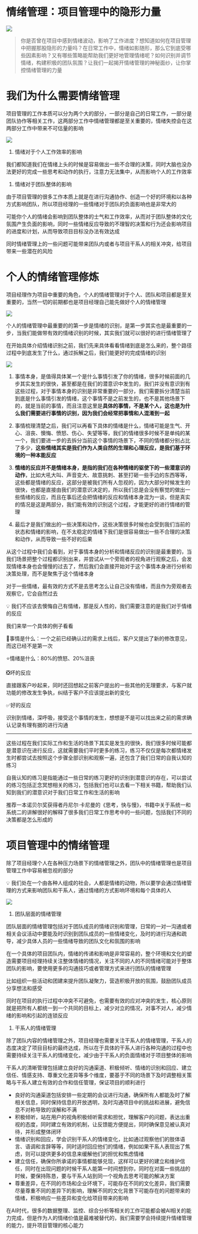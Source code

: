 # 情绪管理：项目管理中的隐形力量

![](https://my-image.askcheng.xyz/cheng-img/2024/07/cf2b0e39014c2c2f233e7f91545a2b9c.png)

> 你是否曾在项目中感到情绪波动，影响了工作进度？想知道如何在项目管理中把握那股隐形的力量吗？在日常工作中，情绪如影随形，那么它到底受哪些因素影响？又有哪些策略能帮助我们更好地管理情绪呢？如何识别并调节情绪，构建积极的团队氛围？让我们一起揭开情绪管理的神秘面纱，让你掌控情绪管理的力量
> 

# 我们为什么需要情绪管理

项目管理的工作本质可以分为两个大的部分，一部分是自己的日常工作，一部分是团队协作等相关工作，这两部分工作中情绪管理都是至关重要的，情绪失控会在这两部分工作中带来不可估量的影响

![](https://my-image.askcheng.xyz/cheng-img/2024/07/f8fca67b63e5ac6a14d97518d5efda51.png)

1. 情绪对于个人工作效率的影响

我们都知道我们在情绪上头的时候是容易做出一些不合理的决策，同时大脑也没办法更好的完成一些思考和动作的执行，注意力无法集中，从而影响个人的工作效率

1. 情绪对于团队整体的影响

由于项目管理的很多工作本质上就是在进行沟通协作、创造一个好的环境和以各种方式影响团队，所以项目经理的一些情绪对于团队的负面影响也是非常大的

可能你个人的情绪会影响到团队整体的士气和工作效率，从而对于团队整体的文化氛围产生负面的影响，同时一些情绪反应导致的不理智的决策和行为还会影响项目的进度和计划，从而导致项目目标没办法有效达成

同时情绪管理上的一些问题可能带来团队内或者与项目干系人的相关冲突，给项目带来一些潜在的风险

# 个人的情绪管理修炼

项目经理作为项目中重要的角色，个人的情绪管理对于个人、团队和项目都是至关重要的，当然一切的前期都也是项目经理自己能先做好个人的情绪管理

![](https://my-image.askcheng.xyz/cheng-img/2024/07/c9d9357cc7eec7175caf5c30b95323d3.png)

个人的情绪管理中最重要的的第一步是情绪的识别，是第一步其实也是最重要的一步，当我们能做带有效的情绪识别的时候，其实我们就可以很好的进行情绪管理了

在开始具体介绍情绪识别之前，我们先来具体看看情绪到底是怎么来的，整个路径过程中到底发生了什么，通过拆解之后，我们能更好的完成情绪的识别

![](https://my-image.askcheng.xyz/cheng-img/2024/07/0fdfb252abc709eb5163be236e62a8ff.png)

1. 事情本身，是值得具体某一个是什么事情引发了你的情绪，很多时候前面的几步其实发生的很快，甚至都是在我们的潜意识中发生的，我们并没有意识到有这些过程，对于事情本身的识别是非常重要的一部分，我们需要拆分清楚当前到底是什么事情引发的情绪，这个事情不是之前发生的，也不是其他场景下的，就是当前的事情，而且注意这里是**具体的事情，不是某个人，这也是为什么我们需要进行事情的识别，因为我们会经常把事情和人混淆到一起**

1. 事情梳理清楚之后，我们可以再看下具体的情绪是什么，情绪可能是生气、开心、沮丧、懊悔、愤怒、伤心、失望等等，我们的情绪很多时候不是单纯的某一个，我们要进一步的去拆分当前这个事情的场景下，不同的情绪都分别占比了多少，**这些情绪其实是我们作为人类自然的生理和心理反应，是我们基于环境的一种本能反应**

1. **情绪的反应并不是情绪本身，是指的我们在各种情绪的驱使下的一些潜意识的动作**，比如大吼大叫、声音变大、故意挑刺、甚至打砸一些手边的东西等等，这些都是情绪的反应，这部分是被我们所有人忽视的，因为大部分时候发生的很快，也都是直接由我们的潜意识决定的，所以我们总是会没有察觉的做出一些情绪的反应，而且在事后还会把情绪的反应和情绪本身混为一谈，但是真实的情况是这是两部分，我们能有效的识别这个过程，才能更好的进行情绪的管理

1. 最后才是我们做出的一些决策和动作，这些决策很多时候也会受到我们当前的状态和情绪的影响，在不太稳定的情绪下我们是很容易做出一些不合理的决策和动作，从而导致一些不好的后果

从这个过程中我们会看到，对于事情本身的分析和情绪反应的识别是最重要的，当我们场景把整个过程都识别出来，并尝试从一个旁观者的视角进行观察之后，会发现情绪本身也会慢慢的过去了，然后我们会直接开始对于这个事情本身进行分析和决策处理，而不是聚焦于这个情绪本身

对于一些情绪，最有效的方式不是去思考怎么让自己没有情绪，而且作为旁观者去观察它，它会自然过去

<aside>
💡 我们不应该去懊悔自己有情绪，那是反人性的，我们需要注意的是我们对于情绪的反应

</aside>

我们来举一个具体的例子看看

📑事情是什么：一个之前已经确认过的需求上线后，客户又提出了新的修改意见，而这已经不是第一次

⭐情绪是什么：80%的愤怒、20%沮丧

❎坏的反应

直接跟客户吵起来，同时还回想起之前客户提出的一些其他的无理要求，与客户就功能的修改发生争执，纠结于客户不应该提出新的变化

✅好的反应

识别到情绪，深呼吸，接受这个事情的发生，想想是不是可以找出来之前的需求确认记录有理有据的进行沟通

---

这些过程在我们实际工作和生活的场景下其实是发生的很快，我们很多时候可能都是潜意识在进行反应，这就需要我们平时更多的练习，练习不仅仅是每次都情绪发生时都尝试去按照这个步骤全部识别和观察一遍，还包含了我们日常的自我认知的练习

自我认知的练习是指能通过一些日常的练习更好的识别到潜意识的存在，可以尝试的练习包括正念冥想相关的练习，包括我们也可以去看一下相关书籍，帮助我们认知到我们的潜意识对于我们日常工作和生活的影响

推荐一本诺贝尔奖获得者丹尼尔·卡尼曼的《思考，快与慢》，书籍中关于系统一和系统二的讲解很好的解释了很多我们日常工作思考中的一些问题，包括我们不同的决策都是怎么形成的

# 项目管理中的情绪管理

除了项目经理个人在各种压力场景下的情绪管理之外，团队中的情绪管理也是项目管理工作中容易被忽视的部分

<aside>
💡 我们处在一个由各种人组成的社会，人都是情绪的动物，所以要学会通过情绪管理的方式来影响团队和干系人，通过情绪的方式影响环境和每个具体的人

</aside>

![](https://my-image.askcheng.xyz/cheng-img/2024/07/d07a01bfa73e5f32ace81127051e2246.png)

1. 团队层面的情绪管理

团队层面的情绪管理包括对于团队成员的情绪识别和管理，日常的一对一沟通或者相关会议活动中要能及时识别到团队成员的一些情绪变化，及时的进行沟通和疏导，减少具体人员的一些情绪导致的团队文化和氛围的影响

在一个具体的项目团队内，情绪的传递和影响是非常容易的，整个环境和文化的塑造需要项目经理持续关注整体情绪的情况，关注不同的人的不同情绪可能对于整体团队的影响，要使用更多的沟通技巧或者管理方式来进行团队的情绪管理

比如组织一些活动和团建来提升团队凝聚力，营造积极开放的氛围，鼓励团队成员分享想法和感受

同时在项目的执行过程中冲突不可避免，也需要有效的应对冲突的发生，核心原则就是把所有人都统一到一个共同的目标上，减少对立的情况，对事不对人，减少情绪的影响和引起的连锁反应

1. 干系人的情绪管理

除了团队内容的情绪管理之外，项目经理也需要关注干系人的情绪管理，干系人的态度决定了项目目标的最终达成，所以在于具体的干系人进行各种沟通的过程中也需要持续关注干系人的情绪变化，减少由于干系人的负面情绪对于项目整体的影响

干系人的清晰管理包括建立良好的沟通渠道、积极倾听、情绪的识别和回应、建立信任、情感支持、尊重文化差异等多个维度，要基于不同的场景下及时调整相关策略与干系人建立有效的合作和信任管理，保证项目的顺利进行

- 良好的沟通渠道包括安排一些定期的会议进行沟通，确保所有人都能及时了解相关信息，同时保持信息的开放透明，及时沟通项目中的挑战和进展，避免信息不对称导致的误解和不满
- 积极倾听，站在用户的视角积极倾听需求和担忧，理解客户的问题，表达出重视的态度，同时建立有效的机制，让反馈能方便提出，同时确保意见被认真对待，并形成整体闭环
- 情绪识别和回应，学会识别干系人的情绪变化，比如通过观察他们的肢体语言、语调和言辞等等，同时适时回应他们的情绪，例如如果干系人表现出了焦虑，则可以提供更多的信息来缓解他们的担忧和焦虑情绪
- 建立信任，确保你所承诺的事情都能够兑现，这样可以更好的建立和维护信任，同时在出现问题的时候干系人能第一时间想到你，同时在对面一些挑战的时候，要保持陈恳，要与干系人站到同一个视角去思考可能的解决方案
- 尊重差异，在不同的市场和企业环境下，可能存在不同的文化差异，我们需要尽量尊重不同的差异下的影响，理解不同的文化背景下可能存在的问题带来的情绪，积极响应一些差异和变化给项目带来的影响

在AI时代，很多的数据整理、监控、综合分析等相关的工作可能都会被AI相关的能力完成，但是作为人的情绪价值是最难被替代的，我们需要学会持续提升情绪管理的能力，提升项目管理的核心能力